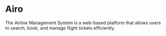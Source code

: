 # Airo
The Airline Management System is a web-based platform that allows users to search, book, and manage flight tickets efficiently. 
